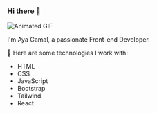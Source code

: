 ### Hi there 👋

![Animated GIF](https://giphy.com/gifs/hello-hi-greetings-MPxg9U887PS0B8XT4J)


I'm Aya Gamal, a passionate Front-end Developer.

🚀 Here are some technologies I work with:
- HTML
- CSS
- JavaScript
- Bootstrap
- Tailwind
- React
<!--
**ayagamal1994/ayagamal1994** is a ✨ _special_ ✨ repository because its `README.md` (this file) appears on your GitHub profile.

Here are some ideas to get you started:

- 🔭 I’m currently working on ...
- 🌱 I’m currently learning ...
- 👯 I’m looking to collaborate on ...
- 🤔 I’m looking for help with ...
- 💬 Ask me about ...
- 📫 How to reach me: ...
- 😄 Pronouns: ...
- ⚡ Fun fact: ...
-->
